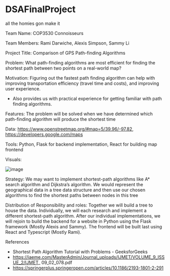 # DSAFinalProject
all the homies gon make it

Team Name: COP3530 Connoisseurs

Team Members: Rami Darwiche, Alexis Simpson, Sammy Li

Project Title: Comparison of GPS Path-finding Algorithms

Problem: What path-finding algorithms are most efficient for finding the shortest path
between two points on a real-world map?

Motivation: Figuring out the fastest path finding algorithm can help with improving
transportation efficiency (travel time and costs), and improving user experience.
- Also provides us with practical experience for getting familiar with path finding
algorithms.

Features: The problem will be solved when we have determined which path-finding
algorithm will produce the shortest time

Data: https://www.openstreetmap.org/#map=5/39.96/-97.82,
https://developers.google.com/maps

Tools: Python, Flask for backend implementation, React for building map frontend

Visuals:

![image](https://github.com/user-attachments/assets/a76a1ce9-711c-47b9-8beb-e1cf230ce087)

Strategy: We may want to implement shortest-path algorithms like A* search algorithm
and Dijkstra’s algorithm. We would represent the geographical data in a tree data
structure and then use our chosen algorithms to find the shortest paths between nodes
in this tree

Distribution of Responsibility and roles: Together we will build a tree to house the data.
Individually, we will each research and implement a different shortest-path algorithm.
After our individual implementations, we will rejoin to build the backend for a website in
Python using the Flask framework (Mostly Alexis and Sammy). The frontend will be built
last using React and Typescript (Mostly Rami).

References
- Shortest Path Algorithm Tutorial with Problems - GeeksforGeeks
- https://iaeme.com/MasterAdmin/Journal_uploads/IJMET/VOLUME_9_ISSUE_2/IJMET_
09_02_078.pdf
- https://springerplus.springeropen.com/articles/10.1186/2193-1801-2-291
